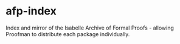 # afp-index

Index and mirror of the Isabelle Archive of Formal Proofs - allowing Proofman to distribute each package individually.

